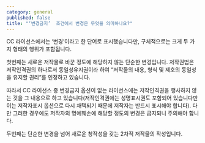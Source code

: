 ```yaml
---
category: general
published: false
title: "‘변경금지’  조건에서 변경은 무엇을 의미하나요?"
---
```





CC 라이선스에서는 ‘변경’이라고 한 단어로 표시했습니다만, 구체적으로는 크게 두 가지 형태의 행위가 포함됩니다. 

첫번째는 새로운 저작물로 바꾼 정도에 해당하지 않는 단순한 변경입니다. 저작권법은 저작인격권의 하나로서 동일성유지권이라 하여 “저작물의 내용, 형식 및 제호의 동일성을 유지할 권리”를 인정하고 있습니다. 

따라서 CC 라이선스 중 변경금지 옵션이 없는 라이선스에는 저작인격권을 행사하지 않는 것을 그 내용으로 하고 있습니다(저작인격권에는 성명표시권도 포함되어 있습니다만 이는 저작자표시 옵션으로 다시 채택되기 때문에 저작자는 반드시 표시해야 합니다). 다만 그러한 경우에도 저작자의 명예훼손에 해당할 정도의 변경은 금지되니 주의해야 합니다. 

두번째는 단순한 변경을 넘어 새로운 창작성을 갖는 2차적 저작물의 작성입니다.
